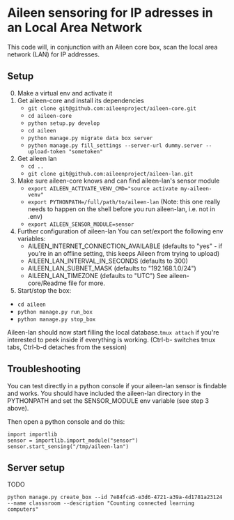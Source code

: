 # Aileen sensoring for IP adresses in an Local Area Network

This code will, in conjunction with an Aileen core box,
scan the local area network (LAN) for IP addresses.


## Setup

0. Make a virtual env and activate it
1. Get aileen-core and install its dependencies
   * `git clone git@github.com:aileenproject/aileen-core.git`
   * `cd aileen-core`
   * `python setup.py develop`
   * `cd aileen`
   * `python manage.py migrate data box server`
   * `python manage.py fill_settings --server-url dummy.server --upload-token "sometoken"`
2. Get aileen lan
   * `cd ..`
   * `git clone git@github.com:aileenproject/aileen-lan.git`
3. Make sure aileen-core knows and can find aileen-lan's sensor module
    * `export AILEEN_ACTIVATE_VENV_CMD="source activate my-aileen-venv"`
    * `export PYTHONPATH=/full/path/to/aileen-lan` (Note: this one really needs to happen on the shell before you run aileen-lan, i.e. not in .env)
    * `export AILEEN_SENSOR_MODULE=sensor`
4. Further configuration of aileen-lan
   You can set/export the following env variables:
    * AILEEN_INTERNET_CONNECTION_AVAILABLE (defaults to "yes" - if you're in an offline setting, this keeps Aileen from trying to upload)
    * AILEEN_LAN_INTERVAL_IN_SECONDS (defaults to 300)
    * AILEEN_LAN_SUBNET_MASK (defaults to "192.168.1.0/24")
    * AILEEN_LAN_TIMEZONE (defaults to "UTC")
   See aileen-core/Readme file for more.
5. Start/stop the box:
  * `cd aileen`
  * `python manage.py run_box`
  * `python manage.py stop_box`

Aileen-lan should now start filling the local database.`tmux attach` if you're interested to peek inside if everything is working.
(Ctrl-b-<tab-index> switches tmux tabs, Ctrl-b-d detaches from the session)


## Troubleshooting

You can test directly in a python console if your aileen-lan sensor is findable and works.
You should have included the aileen-lan directory in the PYTHONPATH and set the SENSOR_MODULE env variable (see step 3 above).

Then open a python console and do this:

    import importlib
    sensor = importlib.import_module("sensor") 
    sensor.start_sensing("/tmp/aileen-lan")



## Server setup

TODO

`python manage.py create_box --id 7e84fca5-e3d6-4721-a39a-4d1781a23124 --name classsroom --description "Counting connected learning computers"`
